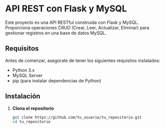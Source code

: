 # API REST con Flask y MySQL

Este proyecto es una API RESTful construida con Flask y MySQL. Proporciona operaciones CRUD (Crear, Leer, Actualizar, Eliminar) para gestionar registros en una base de datos MySQL.

## Requisitos

Antes de comenzar, asegúrate de tener los siguientes requisitos instalados:

- Python 3.x
- MySQL Server
- pip (para instalar dependencias de Python)

## Instalación

1. **Clona el repositorio**

   ```bash
   git clone https://github.com/tu_usuario/tu_repositorio.git
   cd tu_repositorio
